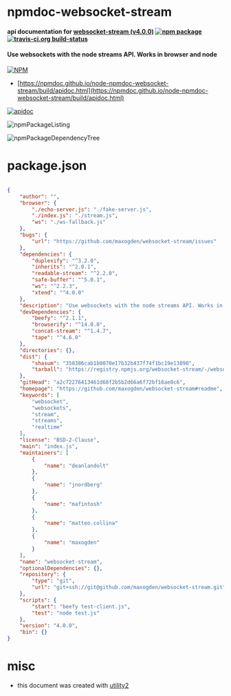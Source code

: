 # npmdoc-websocket-stream

#### api documentation for  [websocket-stream (v4.0.0)](https://github.com/maxogden/websocket-stream#readme)  [![npm package](https://img.shields.io/npm/v/npmdoc-websocket-stream.svg?style=flat-square)](https://www.npmjs.org/package/npmdoc-websocket-stream) [![travis-ci.org build-status](https://api.travis-ci.org/npmdoc/node-npmdoc-websocket-stream.svg)](https://travis-ci.org/npmdoc/node-npmdoc-websocket-stream)

#### Use websockets with the node streams API. Works in browser and node

[![NPM](https://nodei.co/npm/websocket-stream.png?downloads=true&downloadRank=true&stars=true)](https://www.npmjs.com/package/websocket-stream)

- [https://npmdoc.github.io/node-npmdoc-websocket-stream/build/apidoc.html](https://npmdoc.github.io/node-npmdoc-websocket-stream/build/apidoc.html)

[![apidoc](https://npmdoc.github.io/node-npmdoc-websocket-stream/build/screenCapture.buildCi.browser.%252Ftmp%252Fbuild%252Fapidoc.html.png)](https://npmdoc.github.io/node-npmdoc-websocket-stream/build/apidoc.html)

![npmPackageListing](https://npmdoc.github.io/node-npmdoc-websocket-stream/build/screenCapture.npmPackageListing.svg)

![npmPackageDependencyTree](https://npmdoc.github.io/node-npmdoc-websocket-stream/build/screenCapture.npmPackageDependencyTree.svg)



# package.json

```json

{
    "author": "",
    "browser": {
        "./echo-server.js": "./fake-server.js",
        "./index.js": "./stream.js",
        "ws": "./ws-fallback.js"
    },
    "bugs": {
        "url": "https://github.com/maxogden/websocket-stream/issues"
    },
    "dependencies": {
        "duplexify": "^3.2.0",
        "inherits": "^2.0.1",
        "readable-stream": "^2.2.0",
        "safe-buffer": "^5.0.1",
        "ws": "^2.2.3",
        "xtend": "^4.0.0"
    },
    "description": "Use websockets with the node streams API. Works in browser and node",
    "devDependencies": {
        "beefy": "^2.1.1",
        "browserify": "^14.0.0",
        "concat-stream": "^1.4.7",
        "tape": "^4.6.0"
    },
    "directories": {},
    "dist": {
        "shasum": "358386cab1b0070e17b32b437f74f1bc19e13890",
        "tarball": "https://registry.npmjs.org/websocket-stream/-/websocket-stream-4.0.0.tgz"
    },
    "gitHead": "a2c72276413461d68f2b5b2d66a6f72bf16ae0c6",
    "homepage": "https://github.com/maxogden/websocket-stream#readme",
    "keywords": [
        "websocket",
        "websockets",
        "stream",
        "streams",
        "realtime"
    ],
    "license": "BSD-2-Clause",
    "main": "index.js",
    "maintainers": [
        {
            "name": "deanlandolt"
        },
        {
            "name": "jnordberg"
        },
        {
            "name": "mafintosh"
        },
        {
            "name": "matteo.collina"
        },
        {
            "name": "maxogden"
        }
    ],
    "name": "websocket-stream",
    "optionalDependencies": {},
    "repository": {
        "type": "git",
        "url": "git+ssh://git@github.com/maxogden/websocket-stream.git"
    },
    "scripts": {
        "start": "beefy test-client.js",
        "test": "node test.js"
    },
    "version": "4.0.0",
    "bin": {}
}
```



# misc
- this document was created with [utility2](https://github.com/kaizhu256/node-utility2)
